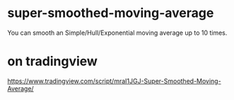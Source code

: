# super-smoothed-moving-average
You can smooth an Simple/Hull/Exponential moving average up to 10 times.

# on tradingview 
https://www.tradingview.com/script/mraI1JGJ-Super-Smoothed-Moving-Average/
